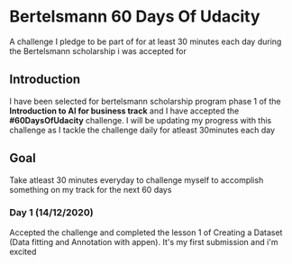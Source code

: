 # Bertelsmann 60 Days Of Udacity
A challenge I pledge to be part of for at least 30 minutes each day during the Bertelsmann scholarship i was accepted for

## Introduction

I have been selected for bertelsmann scholarship program phase 1 of the **Introduction to AI for business track** and I have accepted the **#60DaysOfUdacity** challenge. I will be updating my progress with this challenge as I tackle the challenge daily for atleast 30minutes each day

## Goal

Take atleast 30 minutes everyday to challenge myself to accomplish something on my track for the next 60 days

### Day 1 (14/12/2020)
Accepted the challenge and completed the lesson 1 of Creating a Dataset (Data fitting and Annotation with appen). It's my first submission and i'm excited
